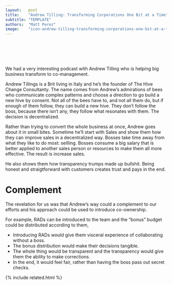 ```yaml
---
layout:   post
title:    "Andrew Tilling: Transforming Corporations One Bit at a Time"
subtitle: "TEMPLATE"
authors:  "Matt Perez"
image:    "icon-andrew-tilling-transforming-corporations-one-bit-at-a-time.svg"
---
```


<div style="display:none;">
 <p>We had a very interesting podcast with Andrew Tilling who is helping big business transform to co-management. But his approach could be use to introduce co-ownership!</p>
</div>

<h1>&nbsp;</h1>
 <p>We had a very interesting podcast with Andrew Tilling who is helping big business transform to co-management.</p>
 <p>Andrew Tillings is a Brit living in Italy and he&rsquo;s the founder of The Hive Change Consultanty. The name comes from Andrew&rsquo;s admirations of bees who communicate complex patterns and choose a direction to go build a new hive by consent. Not all of the bees have to, and not all them do, but if enough of them follow, they can build a new hive. They don&rsquo;t follow the boss, because there isn&rsquo;t any, they follow what resonates with them. The decision is decentralized.</p>
 <p>Rather than trying to convert the whole business at once, Andrew goes about it in small bites. Sometime he&rsquo;ll start with Sales and show them how they can improve sales in a decentralized way. Bosses take time away from what they like to do most: sellling. Bosses consume a big salary that is better applied to another sales person or resources to make them all more effective. The result is increase sales.</p>
 <p>He also shows them how transparency trumps made up bullshit. Being honest and straigtforward with customers creates trust and pays in the end.</p>

<h1>Complement</h1>
 <p>The revelation for us was that Andrew&rsquo;s way could a complement to our efforts and his approach could be used to introduce co-ownership.</p>
 <p>For example, <span class='_paradigm'>RAD</span>s can be introduced to the team and the &ldquo;bonus&rdquo; budget could be distributed according to them,</p>
  <ul>
   <li>Introducing RADs would give them visceral experience of collaborating without a boss.</li>
   <li>The bonus distribution would make their decisions tangible.</li>
   <li>The whole thing would be transparent and the transparency would give them the ability to make corrections.</li>
   <li>In the end, it would feel fair, rather than having the boss pass out secret checks.</li>
  </ul>

{% include related.html %}